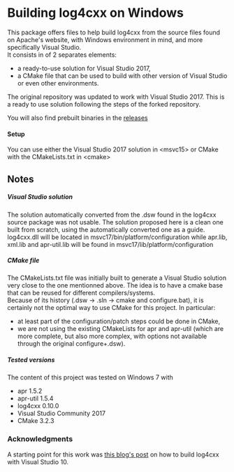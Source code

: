 # Building log4cxx on Windows
This package offers files to help build log4cxx from the source files found on Apache's website, with Windows environment in mind, and more specifically Visual Studio.  
It consists in of 2 separates elements:
 * a ready-to-use solution for Visual Studio 2017,
 * a CMake file that can be used to build with other version of Visual Studio or even other environments.

The original repository was updated to work with Visual Studio 2017. This is a ready to use solution following the steps of the forked repository.

You will also find prebuilt binaries in the [releases](https://github.com/alfredosilvestre/log4cxxWin32/releases/)

#### Setup
You can use either the Visual Studio 2017 solution in \<msvc15\> or CMake with the CMakeLists.txt in \<cmake\>

## Notes
##### Visual Studio solution
The solution automatically converted from the .dsw found in the log4cxx source package was not usable. The solution proposed here is a clean one built from scratch, using the automatically converted one as a guide.  
log4cxx.dll will be located in msvc17/bin/platform/configuration while apr.lib, xml.lib and apr-util.lib will be found in msvc17/lib/platform/configuration

##### CMake file
The CMakeLists.txt file was initially built to generate a Visual Studio solution very close to the one mentionned above. The idea is to have a cmake base that can be reused for different compilers/systems.  
Because of its history (.dsw -> .sln -> cmake and configure.bat), it is certainly not the optimal way to use CMake for this project. In particular: 
* at least part of the configuration/patch steps could be done in CMake,
* we are not using the existing CMakeLists for apr and apr-util (which are more complete, but also more complex, with options not available through the original configure+.dsw).

##### Tested versions
The content of this project was tested on Windows 7 with
* apr 1.5.2
* apr-util 1.5.4
* log4cxx 0.10.0
* Visual Studio Community 2017
* CMake 3.2.3

### Acknowledgments
A starting point for this work was [this blog's post](https://blog.lextudio.com/2010/09/how-to-build-log4cxx-in-visual-studio-2010/) on how to build log4cxx with Visual Studio 10.
